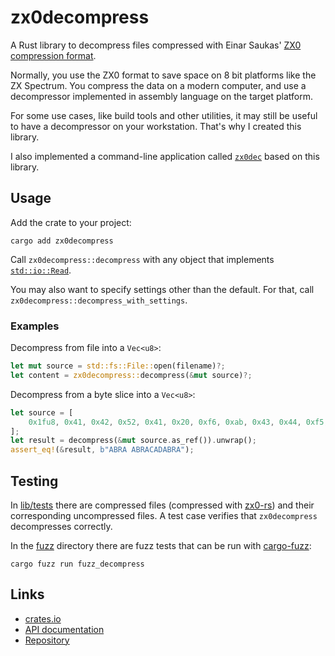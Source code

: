 # zx0decompress

A Rust library to decompress files compressed with
Einar Saukas' [ZX0 compression format](https://github.com/einar-saukas/ZX0).

Normally, you use the ZX0 format to save space on 8 bit platforms like the ZX Spectrum.
You compress the data on a modern computer, and use a decompressor implemented in assembly language on the target platform.

For some use cases, like build tools and other utilities, it may still be useful to have a decompressor on your workstation. That's why I created this library.

I also implemented a command-line application called [`zx0dec`](https://crates.io/crates/zx0dec) based on this library.

## Usage

Add the crate to your project:

```
cargo add zx0decompress
```

Call `zx0decompress::decompress` with any object that implements [`std::io::Read`](https://doc.rust-lang.org/std/io/trait.Read.html).

You may also want to specify settings other than the default. For that, call `zx0decompress::decompress_with_settings`.

### Examples

Decompress from file into a `Vec<u8>`:

```rust
let mut source = std::fs::File::open(filename)?;
let content = zx0decompress::decompress(&mut source)?;
```

Decompress from a byte slice into a `Vec<u8>`:

```rust
let source = [
    0x1fu8, 0x41, 0x42, 0x52, 0x41, 0x20, 0xf6, 0xab, 0x43, 0x44, 0xf5, 0xf2, 0x55, 0x58,
];
let result = decompress(&mut source.as_ref()).unwrap();
assert_eq!(&result, b"ABRA ABRACADABRA");
```

## Testing

In [lib/tests](lib/tests) there are compressed files (compressed with [zx0-rs](https://crates.io/crates/zx0)) and their corresponding uncompressed files. A test case verifies that `zx0decompress` decompresses correctly.

In the [fuzz](fuzz) directory there are fuzz tests that can be run with [cargo-fuzz](https://github.com/rust-fuzz/cargo-fuzz):

```
cargo fuzz run fuzz_decompress
```

## Links

* [crates.io](https://crates.io/crates/zx0decompress)
* [API documentation](https://docs.rs/zx0decompress/latest/zx0decompress/)
* [Repository](https://github.com/vilcans/zx0decompress/)
